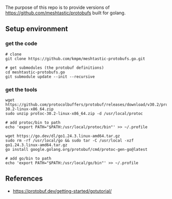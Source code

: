 The purpose of this repo is to provide versions of
https://github.com/meshtastic/protobufs built for golang.


## Setup environment
### get the code
```shell
# clone
git clone https://github.com/kmpm/meshtastic-protobufs.go.git

# get submodules (the protobuf definitions)
cd meshtastic-protobufs.go
git submodule update --init --recursive
```

### get the tools
```shell
wget https://github.com/protocolbuffers/protobuf/releases/download/v30.2/protoc-30.2-linux-x86_64.zip
sudo unzip protoc-30.2-linux-x86_64.zip -d /usr/local/protoc

# add protoc/bin to path
echo 'export PATH="$PATH:/usr/local/protoc/bin"' >> ~/.profile

wget https://go.dev/dl/go1.24.3.linux-amd64.tar.gz
sudo rm -rf /usr/local/go && sudo tar -C /usr/local -xzf go1.24.3.linux-amd64.tar.gz
go install google.golang.org/protobuf/cmd/protoc-gen-go@latest

# add go/bin to path
echo 'export PATH="$PATH:/usr/local/go/bin"' >> ~/.profile
```


## References
- https://protobuf.dev/getting-started/gotutorial/
